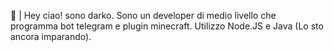 💭 | Hey ciao! sono darko. Sono un developer di medio livello che programma bot telegram e plugin minecraft. Utilizzo Node.JS e Java (Lo sto ancora imparando).

<!---
Darko71234/Darko71234 is a ✨ special ✨ repository because its `README.md` (this file) appears on your GitHub profile.
You can click the Preview link to take a look at your changes.
--->
